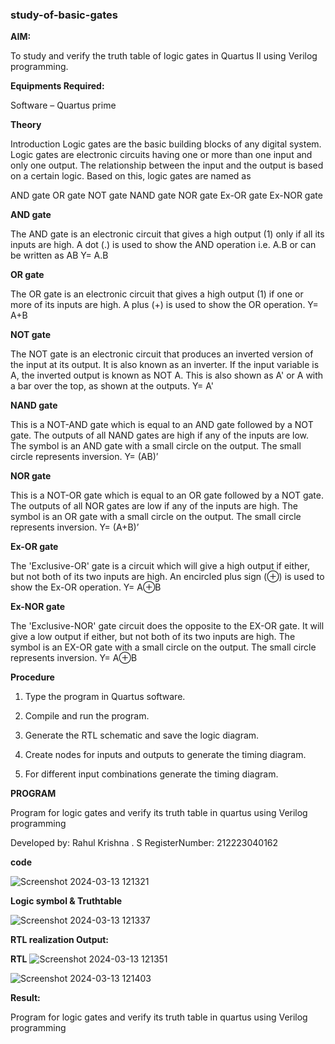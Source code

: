 ### study-of-basic-gates

**AIM:** 

To study and verify the truth table of logic gates in Quartus II using Verilog programming.

**Equipments Required:**

Software – Quartus prime 

**Theory**

Introduction Logic gates are the basic building blocks of any digital system. Logic gates are electronic circuits having one or more than one input and only one output. The relationship between the input and the output is based on a certain logic. Based on this, logic gates are named as

AND gate OR gate NOT gate NAND gate NOR gate Ex-OR gate Ex-NOR gate

**AND gate**

The AND gate is an electronic circuit that gives a high output (1) only if all its inputs are high. A dot (.) is used to show the AND operation i.e. A.B or can be written as AB
Y= A.B

**OR gate** 

The OR gate is an electronic circuit that gives a high output (1) if one or more of its inputs are high. A plus (+) is used to show the OR operation.
Y= A+B

**NOT gate**

The NOT gate is an electronic circuit that produces an inverted version of the input at its output. It is also known as an inverter. If the input variable is A, the inverted output is known as NOT A. This is also shown as A' or A with a bar over the top, as shown at the outputs.
Y= A'

**NAND gate**

This is a NOT-AND gate which is equal to an AND gate followed by a NOT gate. The outputs of all NAND gates are high if any of the inputs are low. The symbol is an AND gate with a small circle on the output. The small circle represents inversion.
Y= (AB)’

**NOR gate**

This is a NOT-OR gate which is equal to an OR gate followed by a NOT gate. The outputs of all NOR gates are low if any of the inputs are high. The symbol is an OR gate with a small circle on the output. The small circle represents inversion.
Y= (A+B)’

**Ex-OR gate**

The 'Exclusive-OR' gate is a circuit which will give a high output if either, but not both of its two inputs are high. An encircled plus sign (⊕) is used to show the Ex-OR operation.
Y= A⊕B

**Ex-NOR gate**

The 'Exclusive-NOR' gate circuit does the opposite to the EX-OR gate. It will give a low output if either, but not both of its two inputs are high. The symbol is an EX-OR gate with a small circle on the output. The small circle represents inversion.
Y= A⊕B

**Procedure** 

1.	Type the program in Quartus software.

2.	Compile and run the program.

3.	Generate the RTL schematic and save the logic diagram.

4.	Create nodes for inputs and outputs to generate the timing diagram.

5.	For different input combinations generate the timing diagram.


**PROGRAM**

Program for logic gates and verify its truth table in quartus using Verilog programming

 Developed by: Rahul Krishna . S
 RegisterNumber: 212223040162

 **code**
 
![Screenshot 2024-03-13 121321](https://github.com/RahulKrishna05/study-of-basic-gates/assets/162027231/c1dd4a1a-724e-4061-994e-bd1a43618fe9)


**Logic symbol & Truthtable**

![Screenshot 2024-03-13 121337](https://github.com/RahulKrishna05/study-of-basic-gates/assets/162027231/47a764bc-fb9f-4915-9bf6-fb3f2ed4b857)

**RTL realization Output:** 

**RTL**
![Screenshot 2024-03-13 121351](https://github.com/RahulKrishna05/study-of-basic-gates/assets/162027231/07b44915-f120-4ca2-89ab-d7d0bb7d133e)


![Screenshot 2024-03-13 121403](https://github.com/RahulKrishna05/study-of-basic-gates/assets/162027231/71ff82d1-3582-463b-9013-9d755420a8e6)

**Result:**

Program for logic gates and verify its truth table in quartus using Verilog programming

